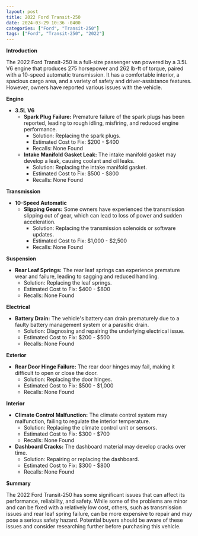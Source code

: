 ```yaml
---
layout: post
title: 2022 Ford Transit-250
date: 2024-03-29 10:36 -0400
categories: ["Ford", "Transit-250"]
tags: ["Ford", "Transit-250", "2022"]
---
```

**Introduction**

The 2022 Ford Transit-250 is a full-size passenger van powered by a 3.5L V6 engine that produces 275 horsepower and 262 lb-ft of torque, paired with a 10-speed automatic transmission. It has a comfortable interior, a spacious cargo area, and a variety of safety and driver-assistance features. However, owners have reported various issues with the vehicle.

**Engine**

- **3.5L V6**
    - **Spark Plug Failure:** Premature failure of the spark plugs has been reported, leading to rough idling, misfiring, and reduced engine performance.
      - Solution: Replacing the spark plugs.
      - Estimated Cost to Fix: $200 - $400
      - Recalls: None Found
    - **Intake Manifold Gasket Leak:** The intake manifold gasket may develop a leak, causing coolant and oil leaks.
      - Solution: Replacing the intake manifold gasket.
      - Estimated Cost to Fix: $500 - $800
      - Recalls: None Found

**Transmission**

- **10-Speed Automatic**
    - **Slipping Gears:** Some owners have experienced the transmission slipping out of gear, which can lead to loss of power and sudden acceleration.
      - Solution: Replacing the transmission solenoids or software updates.
      - Estimated Cost to Fix: $1,000 - $2,500
      - Recalls: None Found

**Suspension**

- **Rear Leaf Springs:** The rear leaf springs can experience premature wear and failure, leading to sagging and reduced handling.
  - Solution: Replacing the leaf springs.
  - Estimated Cost to Fix: $400 - $800
  - Recalls: None Found

**Electrical**

- **Battery Drain:** The vehicle's battery can drain prematurely due to a faulty battery management system or a parasitic drain.
  - Solution: Diagnosing and repairing the underlying electrical issue.
  - Estimated Cost to Fix: $200 - $500
  - Recalls: None Found

**Exterior**

- **Rear Door Hinge Failure:** The rear door hinges may fail, making it difficult to open or close the door.
  - Solution: Replacing the door hinges.
  - Estimated Cost to Fix: $500 - $1,000
  - Recalls: None Found

**Interior**

- **Climate Control Malfunction:** The climate control system may malfunction, failing to regulate the interior temperature.
  - Solution: Replacing the climate control unit or sensors.
  - Estimated Cost to Fix: $300 - $700
  - Recalls: None Found
- **Dashboard Cracks:** The dashboard material may develop cracks over time.
  - Solution: Repairing or replacing the dashboard.
  - Estimated Cost to Fix: $300 - $800
  - Recalls: None Found

**Summary**

The 2022 Ford Transit-250 has some significant issues that can affect its performance, reliability, and safety. While some of the problems are minor and can be fixed with a relatively low cost, others, such as transmission issues and rear leaf spring failure, can be more expensive to repair and may pose a serious safety hazard. Potential buyers should be aware of these issues and consider researching further before purchasing this vehicle.
